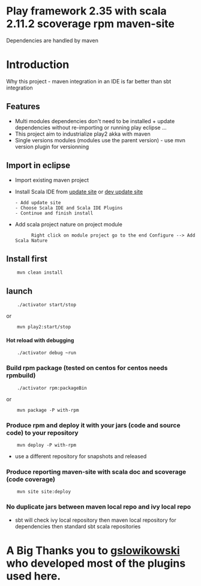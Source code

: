 # Play framework 2.35 with scala 2.11.2 scoverage rpm maven-site
Dependencies are handled by maven

# Introduction
Why this project - maven integration in an IDE is far better than sbt integration

## Features
  - Multi modules dependencies don't need to be installed + update dependencies without re-importing or running play eclipse ... 
  - This project aim to industrialize play2 akka with maven
  - Single versions modules (modules use the parent version) - use mvn version plugin for versionning 
  
## Import in eclipse
  - Import existing maven project
  - Install Scala IDE from [update site](<http://download.scala-ide.org/sdk/helium/e38/scala211/stable/site/>) or [dev update site](<http://download.scala-ide.org/sdk/lithium/e38/scala211/dev/site/>)

        - Add update site
		- Choose Scala IDE and Scala IDE Plugins
		- Continue and finish install
   - Add scala project nature on project module
   
	           Right click on module project go to the end Configure --> Add Scala Nature

## Install first
		mvn clean install

## launch
		./activator start/stop
or

		mvn play2:start/stop

#### Hot reload with debugging
		./activator debug ~run


### Build rpm package (tested on centos for centos needs rpmbuild)
		./activator rpm:packageBin
or

		mvn package -P with-rpm

### Produce rpm and deploy it with your jars (code and source code) to your repository
		mvn deploy -P with-rpm
  - use a different repository for snapshots and released

### Produce reporting maven-site with scala doc and scoverage (code coverage)
		mvn site site:deploy


### No duplicate jars between maven local repo and ivy local repo
  - sbt will check ivy local repository then maven local repository for dependencies then standard sbt scala repositories
  
  

# A Big Thanks you to [gslowikowski](<https://github.com/gslowikowski>) who developed most of the plugins used here.
    
                               